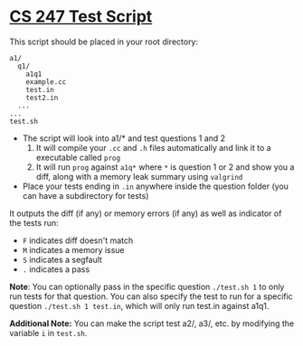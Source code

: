 # [CS 247 Test Script](cs247_test.sh)

This script should be placed in your root directory:
```
a1/
  q1/
    a1q1
    example.cc
    test.in
    test2.in
  ...
...
test.sh
```

- The script will look into a1/* and test questions 1 and 2
  1. It will compile your `.cc` and `.h` files automatically and link it to a executable called `prog`
  2. It will run `prog` against `a1q*` where `*` is question 1 or 2 and show you a diff, along with a memory leak summary using `valgrind`
- Place your tests ending in `.in` anywhere inside the question folder (you can have a subdirectory for tests)

It outputs the diff (if any) or memory errors (if any) as well as indicator of the tests run:
- `F` indicates diff doesn't match
- `M` indicates a memory issue
- `S` indicates a segfault
- `.` indicates a pass

**Note**: You can optionally pass in the specific question `./test.sh 1` to only run tests for that question. You can also specify the test to run for a specific question `./test.sh 1 test.in`, which will only run test.in against a1q1.

**Additional Note:** You can make the script test a2/, a3/, etc. by modifying the variable `i` in `test.sh`. 
